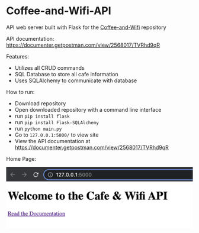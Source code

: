 # Coffee-and-Wifi-API
 
API web server built with Flask for the [Coffee-and-Wifi](https://github.com/J0K3Rn/Coffee-and-Wifi) repository

API documentation:
https://documenter.getpostman.com/view/2568017/TVRhd9qR

Features:
- Utilizes all CRUD commands
- SQL Database to store all cafe information
- Uses SQLAlchemy to communicate with database

How to run:
- Download repository
- Open downloaded repository with a command line interface
- run `pip install flask`
- run `pip install Flask-SQLAlchemy`
- run `python main.py`
- Go to `127.0.0.1:5000/` to view site
- View the API documentation at https://documenter.getpostman.com/view/2568017/TVRhd9qR

Home Page:

![alt text](https://github.com/J0K3Rn/Coffee-and-Wifi-API/blob/main/screenshots/home_page.png?raw=true)
